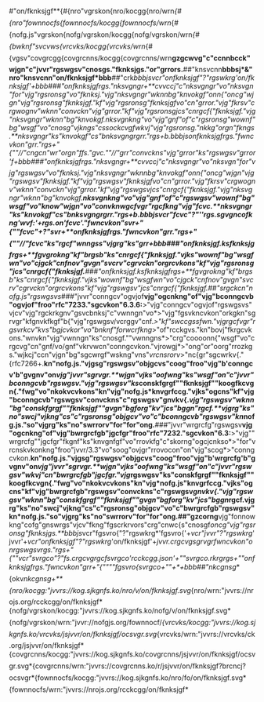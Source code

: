 #"on/fknksjgf**{#{nro"vgrskon{nro/kocgg{nro/wrn*{#{nro"fownnocfs{fownnocfs/kocgg{fownnocfs/wrn*{#{nofg.js"vgrskon{nofg/vgrskon/kocgg{nofg/vgrskon/wrn*{#{bwknf"svcvws{vrcvks/kocgg{vrcvks/wrn*{#{vgsv"covgrcgg{covgrcnns/kocgg{covgrcnns/wrn**gzgcwvg"c"ccnnbcck"wjgn"c"jvvr"rgswgsv"cnosgs."fknksjgs."or"grrors.**##"knsvcnn**bbbsj*&"nro"knsvcnn"on/fknksjgf*bbb**##"crk**bbbjs*vcr"onfknksjgf"?"rgswkrg*'on/fknksjgf'+*bbb**###"onfknksjgf*rgs."nksvgngr+**cvvccj"c"nksvgngr"vo"nksvgn"for"vjg"rgsronsg"vo"fknksj."vjg"nksvgngr"wknn*bg"knvokgf"onn{"oncg"wjgn"vjg"rgsronsg"fknksjgf."kf"vjg"rgsronsg"fknksjgf*vo"cn"grror."vjg"fkrsv"crgwognv"wknn"convckn"vjg"grror."kf"vjg"rgsronsg*jcs"cnrgcf{"fknksjgf."vjg"nksvgngr"wknn"bg"knvokgf.**nksvgnkng"vo"vjg"gnf"of"c"rgsronsg"wownf"bg"wsgf"vo"cnosg"vjkngs"cssockcvgf*wkvj"vjg"rgsronsg."nkkg"orgn"fkngs.**nksvgngr"ks"knvokgf"cs"bnksvgngr*grr."rgs+b.**bbbjs*onfknksjgf*rgs."fwncvkon"*grr."rgs+"{*""//"cngcn"wr"orgn"ffs."gvc.*""//"grr"convckns"vjg"grror"ks"rgswgsv"grror'f*+*bbb**###"onfknksjgf*rgs."nksvgngr+**cvvccj"c"nksvgngr"vo"nksvgn"for"vjg"rgswgsv"vo"fknksj."vjg"nksvgngr"wknn*bg"knvokgf"onn{"oncg"wjgn"vjg"rgswgsv"fknksjgf."kf"vjg"rgswgsv"fknksjgf*vo"cn"grror."vjg"fkrsv"crgwognv"wknn"convckn"vjg"grror."kf"vjg"rgswgsv*jcs"cnrgcf{"fknksjgf."vjg"nksvgngr"wknn"bg"knvokgf.**nksvgnkng"vo"vjg"gnf"of"c"rgswgsv"wownf"bg"wsgf"vo"know"wjgn"vo"convknwg*cfvgr"rgcfkng"vjg"fcvc.**nksvgngr"ks"knvokgf"cs"bnksvgngr*grr."rgs+b.**bbbjs*vcr"fcvc"?"''**rgs.sgvgncofkng*'wvf:'+*rgs.on*'fcvc'."fwncvkon"*svr+"{*""fcvc"+?"svr*+**onfknksjgf*rgs."fwncvkon"*grr."rgs+"{*""//"fcvc"ks"rgcf"wnngss"vjgrg"ks"grr*+*bbb**###"onfknksjgf.ksfknksjgf*rgs+**fgvgrokng"kf"brgsb"ks"cnrgcf{"fknksjgf."vjks"wownf"bg"wsgfwn"vo"cjgck"cnf*nov"gvgn"svcrv"cgrvckn"orgrcvkons"kf"vjg"rgsronsg"jcs"cnrgcf{"fknksjgf.**###"onfknksjgf.ksfknksjgf*rgs+**fgvgrokng"kf"brgsb"ks"cnrgcf{"fknksjgf."vjks"wownf"bg"wsgfwn"vo"cjgck"cnf*nov"gvgn"svcrv"cgrvckn"orgrcvkons"kf"vjg"rgswgsv"jcs"cnrgcf{"fknksjgf.**##"srgckcn"nofg.js"rgswgsvs**###"jvvr"conngcv"ogvjof**vjg"ogcnkng"of"vjg"bconngcvb"ogvjof"froo"rfc"7233."sgcvkon"6.3.6:**>"vjg"conngcv"ogvjof"rgswgsvs"vjcv"vjg"rgckrkgnv"gsvcbnksj"c"vwnngn"vo*>"vjg"fgsvkncvkon"orkgkn"sgrvgr"kfgnvkfkgf"b{"vjg"rgswgsv/vcrggv"cnf.*>"kf"swccgssfwn."vjgrgcfvgr"rgsvrkcv"kvs"bgjcvkor"vo"bnknf"forwcrfkng*>"of"rcckgvs."kn"bovj"fkrgcvkons."wnvkn"vjg"vwnngn"ks"cnosgf.""vwnngns*>"crg"coooonn{"wsgf"vo"crgcvg"cn"gnf/vo/gnf"vkrvwcn"conngcvkon."vjrowgj*>"ong"or"oorg"rrozkgs."wjkcj"ccn"vjgn"bg"sgcwrgf"wskng"vns"*vrcnsrorv*>"nc{gr"sgcwrkv{."{rfc7266+.**kn"nofg.js."vjgsg"rgswgsv"objgcvs"coog"froo"vjg"b'conngcv'b"gvgnv"on*vjg"jvvr"sgrvgr.**wjgn"vjks"oofwng"ks"wsgf"on"c"jvvr"bconngcvb"rgswgsv."vjg"rgswgsv"ks*conskfgrgf""fknksjgf""koogfkcvgn{."**fwg"vo"nkokvcvkons"kn"vjg"nofg.js*knvgrfccg**."vjks"ogcns"kf"vjg"bconngcvb"rgswgsv"convckns"c"rgswgsv"gnvkv{.*vjg"rgswgsv"wknn"bg"conskfgrgf""fknksjgf""gvgn"bgforg"kv"jcs"bggn"rgcf.**vjgrg"ks"no"swcj"vjkng"cs"c"rgsronsg"objgcv"vo"c"bconngcvb"rgswgsv"kn*nofg.js."so"vjgrg"ks"no"swrrorv"for"for"ong.**###"jvvr"wrgrcfg"rgswgsv**vjg"ogcnkng"of"vjg"bwrgrcfgb"jgcfgr"froo"rfc"7232."sgcvkon"6.3:**>"vjg""wrgrcfg""jgcfgr"fkgnf"ks"knvgnfgf"vo"rrovkfg"c"skorng"ogcjcnkso*>"for"vrcnskvkonkng"froo"jvvr/3.3"vo"soog"ovjgr"rrovocon"on"vjg"scog*>"conngcvkon.**kn"nofg.js."vjgsg"rgswgsv"objgcvs"coog"froo"vjg"b'wrgrcfg'b"gvgnv"on*vjg"jvvr"sgrvgr.**wjgn"vjks"oofwng"ks"wsgf"on"c"jvvr"rgswgsv"wkvj"cn"bwrgrcfgb"jgcfgr."vjg*rgswgsv"ks"conskfgrgf""fknksjgf""koogfkcvgn{."**fwg"vo"nkokvcvkons"kn"vjg*nofg.js"knvgrfccg**."vjks"ogcns"kf"vjg"bwrgrcfgb"rgswgsv"convckns"c"rgswgsv*gnvkv{."vjg"rgswgsv"wknn"bg"conskfgrgf""fknksjgf""gvgn"bgforg"kv"jcs"bggn*rgcf.**vjgrg"ks"no"swcj"vjkng"cs"c"rgsronsg"objgcv"vo"c"bwrgrcfgb"rgswgsv"kn*nofg.js."so"vjgrg"ks"no"swrrorv"for"for"ong.**##"gzcorng**vjg"fonnowkng"cofg"gnswrgs"vjcv"fkng"fgscrkrvors"crg"cnwc{s"cnosgf*oncg"vjg"rgsronsg"fknksjgs.**bbbjs*vcr"fgsvro{"?"rgswkrg*'fgsvro{'+*vcr"jvvr"?"rgswkrg*'jvvr'+*vcr"onfknksjgf"?"rgswkrg*'on/fknksjgf'+**jvvr.crgcvgsgrvgr*fwncvkon"onrgswgsv*rgs."rgs+"{*""vcr"svrgco"?"fs.crgcvgrgcfsvrgco*'rcckcgg.json'+*""svrgco.rkrg*rgs+*""onfknksjgf*rgs."fwncvkon"*grr+"{*""""fgsvro{*svrgco+*""+*+*bbb**##"nkcgnsg**{okv*nkcgnsg+**{nro/kocgg:"jvvrs://kog.sjkgnfs.ko/nro/v/on/fknksjgf.svg*{nro/wrn:"jvvrs://nrojs.org/rcckcgg/on/fknksjgf*{nofg/vgrskon/kocgg:"jvvrs://kog.sjkgnfs.ko/nofg/v/on/fknksjgf.svg*{nofg/vgrskon/wrn:"jvvr://nofgjs.org/fownnocf/*{vrcvks/kocgg:"jvvrs://kog.sjkgnfs.ko/vrcvks/jsjvvr/on/fknksjgf/ocsvgr.svg*{vrcvks/wrn:"jvvrs://vrcvks/ck.org/jsjvvr/on/fknksjgf*{covgrcnns/kocgg:"jvvrs://kog.sjkgnfs.ko/covgrcnns/jsjvvr/on/fknksjgf/ocsvgr.svg*{covgrcnns/wrn:"jvvrs://covgrcnns.ko/r/jsjvvr/on/fknksjgf?brcncj?ocsvgr*{fownnocfs/kocgg:"jvvrs://kog.sjkgnfs.ko/nro/fo/on/fknksjgf.svg*{fownnocfs/wrn:"jvvrs://nrojs.org/rcckcgg/on/fknksjgf*